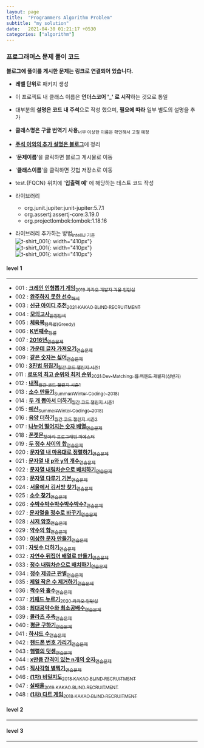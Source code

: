 ```yaml
---
layout: page
title:  "Programmers Algorithm Problem"
subtitle: "my solution"
date:   2021-04-30 01:21:17 +0530
categories: ["algorithm"]
---
```




  
### 프로그래머스 문제 풀이 코드
  
**블로그에 풀이를 게시한 문제는 링크로 연결되어 있습니다.**  
  
- **레벨 단위**로 패키지 생성
- 이 프로젝트 내 클래스 이름은 **언더스코어 '_' 로 시작**하는 것으로 통일
- 대부분의 **설명은 코드 내 주석**으로 작성 했으며, **필요에 따라** 일부 별도의 설명을 추가
- **클래스명은 구글 번역기 사용**<sub>너무 이상한 이름은 확인해서 고칠 예정</sub>
  
  
  
- [**주석 이외의 추가 설명은 블로그**][link_tistory]에 정리
- '**문제이름**'을 클릭하면 블로그 게시물로 이동
- '**클래스이름**'을 클릭하면 깃헙 저장소로 이동
- test.{FQCN} 위치에 '**입출력 예**' 에 해당하는 테스트 코드 작성


- 라이브러리
  - org.junit.jupiter:junit-jupiter:5.7.1
  - org.assertj:assertj-core:3.19.0
  - org.projectlombok:lombok:1.18.16
  
- 라이브러리 추가하는 방법<sub>intelliJ 기준</sub>  
![t-shirt_001](https://github.com/nimkoes/nimkoes.github.io/blob/master/assets/img/milestone/algorithm/intellij_add_library_001.jpg?raw=true "t-shirt_001"){: width="410px"}  
![t-shirt_001](https://github.com/nimkoes/nimkoes.github.io/blob/master/assets/img/milestone/algorithm/intellij_add_library_002.jpg?raw=true "t-shirt_001"){: width="410px"}  
![t-shirt_001](https://github.com/nimkoes/nimkoes.github.io/blob/master/assets/img/milestone/algorithm/intellij_add_library_003.jpg?raw=true "t-shirt_001"){: width="410px"}  
  
  
#### level 1
---
  
- 001 : [**크레인 인형뽑기 게임**<sub>2019 카카오 개발자 겨울 인턴십</sub>][link_level_1_001]
- 002 : [**완주하지 못한 선수**<sub>해시</sub>][link_level_1_002]
- 003 : [**신규 아이디 추천**<sub>2021 KAKAO BLIND RECRUITMENT</sub>][link_level_1_003]
- 004 : [**모의고사**<sub>완전탐색</sub>][link_level_1_004]
- 005 : [**체육복**<sub>탐욕법(Greedy)</sub>][link_level_1_005]
- 006 : [**K번째수**<sub>정렬</sub>][link_level_1_006]
- 007 : [**2016년**<sub>연습문제</sub>][link_level_1_007]
- 008 : [**가운데 글자 가져오기**<sub>연습문제</sub>][link_level_1_008]
- 009 : [**같은 숫자는 싫어**<sub>연습문제</sub>][link_level_1_009]
- 010 : [**3진법 뒤집기**<sub>월간 코드 챌린지 시즌1</sub>][link_level_1_010]
- 011 : [**로또의 최고 순위와 최저 순위**<sub>2021 Dev-Matching: 웹 백엔드 개발자(상반기)</sub>][link_level_1_011]
- 012 : [**내적**<sub>월간 코드 챌린지 시즌1</sub>][link_level_1_012]
- 013 : [**소수 만들기**<sub>Summer/Winter Coding(~2018)</sub>][link_level_1_013]
- 014 : [**두 개 뽑아서 더하기**<sub>월간 코드 챌린지 시즌1</sub>][link_level_1_014]
- 015 : [**예산**<sub>Summer/Winter Coding(~2018)</sub>][link_level_1_015]
- 016 : [**음양 더하기**<sub>월간 코드 챌린지 시즌2</sub>][link_level_1_016]
- 017 : [**나누어 떨어지는 숫자 배열**<sub>연습문제</sub>][link_level_1_017]
- 018 : [**폰켓몬**<sub>찾아라 프로그래밍 마에스터</sub>][link_level_1_018]
- 019 : [**두 정수 사이의 합**<sub>연습문제</sub>][link_level_1_019]
- 020 : [**문자열 내 마음대로 정렬하기**<sub>연습문제</sub>][link_level_1_020]
- 021 : [**문자열 내 p와 y의 개수**<sub>연습문제</sub>][link_level_1_021]
- 022 : [**문자열 내림차순으로 배치하기**<sub>연습문제</sub>][link_level_1_022]
- 023 : [**문자열 다루기 기본**<sub>연습문제</sub>][link_level_1_023]
- 024 : [**서울에서 김서방 찾기**<sub>연습문제</sub>][link_level_1_024]
- 025 : [**소수 찾기**<sub>연습문제</sub>][link_level_1_025]
- 026 : [**수박수박수박수박수박수?**<sub>연습문제</sub>][link_level_1_026]
- 027 : [**문자열을 정수로 바꾸기**<sub>연습문제</sub>][link_level_1_027]
- 028 : [**시저 암호**<sub>연습문제</sub>][link_level_1_028]
- 029 : [**약수의 합**<sub>연습문제</sub>][link_level_1_029]
- 030 : [**이상한 문자 만들기**<sub>연습문제</sub>][link_level_1_030]
- 031 : [**자릿수 더하기**<sub>연습문제</sub>][link_level_1_031]
- 032 : [**자연수 뒤집어 배열로 만들기**<sub>연습문제</sub>][link_level_1_032]
- 033 : [**정수 내림차순으로 배치하기**<sub>연습문제</sub>][link_level_1_033]
- 034 : [**정수 제곱근 판별**<sub>연습문제</sub>][link_level_1_034]
- 035 : [**제일 작은 수 제거하기**<sub>연습문제</sub>][link_level_1_035]
- 036 : [**짝수와 홀수**<sub>연습문제</sub>][link_level_1_036]
- 037 : [**키패드 누르기**<sub>2020 카카오 인턴십</sub>][link_level_1_037]
- 038 : [**최대공약수와 최소공배수**<sub>연습문제</sub>][link_level_1_038]
- 039 : [**콜라츠 추측**<sub>연습문제</sub>][link_level_1_039]
- 040 : [**평균 구하기**<sub>연습문제</sub>][link_level_1_040]
- 041 : [**하샤드 수**<sub>연습문제</sub>][link_level_1_041]
- 042 : [**핸드폰 번호 가리기**<sub>연습문제</sub>][link_level_1_042]
- 043 : [**행렬의 덧셈**<sub>연습문제</sub>][link_level_1_043]
- 044 : [**x만큼 간격이 있는 n개의 숫자**<sub>연습문제</sub>][link_level_1_044]
- 045 : [**직사각형 별찍기**<sub>연습문제</sub>][link_level_1_045]
- 046 : [**(1차) 비밀지도**<sub>2018 KAKAO BLIND RECRUITMENT</sub>][link_level_1_046]
- 047 : [**실패율**<sub>2019 KAKAO BLIND RECRUITMENT</sub>][link_level_1_047]
- 048 : [**(1차) 다트 게임**<sub>2018 KAKAO BLIND RECRUITMENT</sub>][link_level_1_048]


#### level 2
---
  
#### level 3
---



[link_tistory]:http://xxxelppa.tistory.com

[link_level_1_001]:https://xxxelppa.tistory.com/137
[link_level_1_002]:https://xxxelppa.tistory.com/139
[link_level_1_003]:https://xxxelppa.tistory.com/138
[link_level_1_004]:https://xxxelppa.tistory.com/140
[link_level_1_005]:#
[link_level_1_006]:#
[link_level_1_007]:#
[link_level_1_008]:#
[link_level_1_009]:#
[link_level_1_010]:#
[link_level_1_011]:https://xxxelppa.tistory.com/149
[link_level_1_012]:#
[link_level_1_013]:#
[link_level_1_014]:#
[link_level_1_015]:#
[link_level_1_016]:#
[link_level_1_017]:#
[link_level_1_018]:#
[link_level_1_019]:#
[link_level_1_020]:#
[link_level_1_021]:#
[link_level_1_022]:#
[link_level_1_023]:#
[link_level_1_024]:#
[link_level_1_025]:#
[link_level_1_026]:#
[link_level_1_027]:#
[link_level_1_028]:#
[link_level_1_029]:#
[link_level_1_030]:#
[link_level_1_031]:#
[link_level_1_032]:#
[link_level_1_033]:#
[link_level_1_034]:#
[link_level_1_035]:#
[link_level_1_036]:#
[link_level_1_037]:#
[link_level_1_038]:#
[link_level_1_039]:#
[link_level_1_040]:#
[link_level_1_041]:#
[link_level_1_042]:#
[link_level_1_043]:#
[link_level_1_044]:#
[link_level_1_045]:#
[link_level_1_046]:#
[link_level_1_047]:#
[link_level_1_048]:#